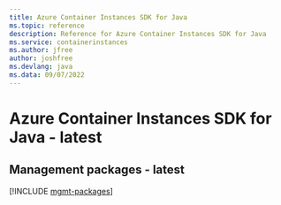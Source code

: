 ```yaml
---
title: Azure Container Instances SDK for Java
ms.topic: reference
description: Reference for Azure Container Instances SDK for Java
ms.service: containerinstances
ms.author: jfree
author: joshfree
ms.devlang: java
ms.data: 09/07/2022
---
```

# Azure Container Instances SDK for Java - latest

## Management packages - latest
[!INCLUDE [mgmt-packages](container-instances-mgmt-index.md)]